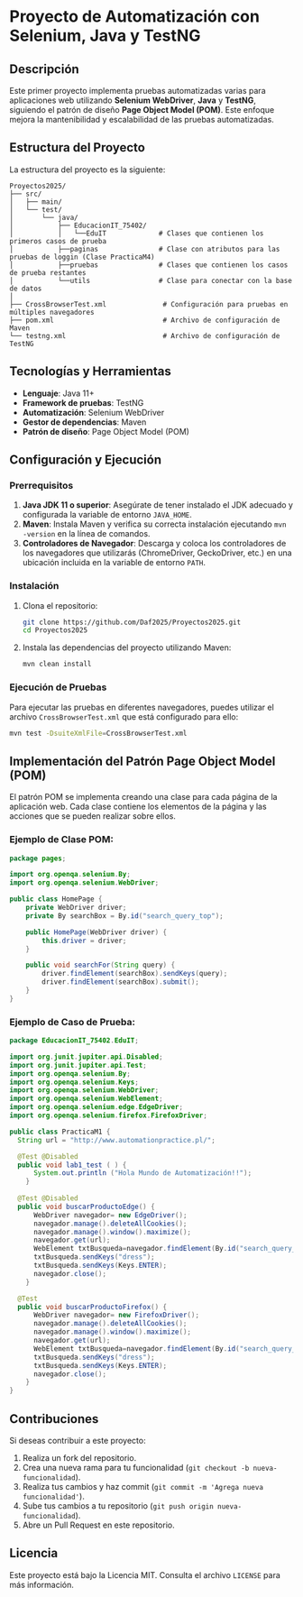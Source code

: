 # Proyecto de Automatización con Selenium, Java y TestNG

## Descripción
Este primer proyecto implementa pruebas automatizadas varias para aplicaciones web utilizando **Selenium WebDriver**, **Java** y **TestNG**, siguiendo el patrón de diseño **Page Object Model (POM)**. Este enfoque mejora la mantenibilidad y escalabilidad de las pruebas automatizadas.

## Estructura del Proyecto
La estructura del proyecto es la siguiente:

```
Proyectos2025/
├── src/
│   ├── main/
│   └── test/
│       └── java/
│           ├── EducacionIT_75402/           
│           │   └──EduIT             # Clases que contienen los primeros casos de prueba
│           ├──paginas               # Clase con atributos para las pruebas de loggin (Clase PracticaM4)
│           ├──pruebas               # Clases que contienen los casos de prueba restantes
│           └──utils                 # Clase para conectar con la base de datos
│
├── CrossBrowserTest.xml              # Configuración para pruebas en múltiples navegadores
├── pom.xml                           # Archivo de configuración de Maven
└── testng.xml                        # Archivo de configuración de TestNG
```

## Tecnologías y Herramientas
- **Lenguaje**: Java 11+
- **Framework de pruebas**: TestNG
- **Automatización**: Selenium WebDriver
- **Gestor de dependencias**: Maven
- **Patrón de diseño**: Page Object Model (POM)

## Configuración y Ejecución

### Prerrequisitos
1. **Java JDK 11 o superior**: Asegúrate de tener instalado el JDK adecuado y configurada la variable de entorno `JAVA_HOME`.
2. **Maven**: Instala Maven y verifica su correcta instalación ejecutando `mvn -version` en la línea de comandos.
3. **Controladores de Navegador**: Descarga y coloca los controladores de los navegadores que utilizarás (ChromeDriver, GeckoDriver, etc.) en una ubicación incluida en la variable de entorno `PATH`.

### Instalación
1. Clona el repositorio:
   ```bash
   git clone https://github.com/Daf2025/Proyectos2025.git
   cd Proyectos2025
   ```
2. Instala las dependencias del proyecto utilizando Maven:
   ```bash
   mvn clean install
   ```

### Ejecución de Pruebas
Para ejecutar las pruebas en diferentes navegadores, puedes utilizar el archivo `CrossBrowserTest.xml` que está configurado para ello:
```bash
mvn test -DsuiteXmlFile=CrossBrowserTest.xml
```

## Implementación del Patrón Page Object Model (POM)
El patrón POM se implementa creando una clase para cada página de la aplicación web. Cada clase contiene los elementos de la página y las acciones que se pueden realizar sobre ellos.

### Ejemplo de Clase POM:
```java
package pages;

import org.openqa.selenium.By;
import org.openqa.selenium.WebDriver;

public class HomePage {
    private WebDriver driver;
    private By searchBox = By.id("search_query_top");

    public HomePage(WebDriver driver) {
        this.driver = driver;
    }

    public void searchFor(String query) {
        driver.findElement(searchBox).sendKeys(query);
        driver.findElement(searchBox).submit();
    }
}
```

### Ejemplo de Caso de Prueba:
```java
package EducacionIT_75402.EduIT;

import org.junit.jupiter.api.Disabled;
import org.junit.jupiter.api.Test;
import org.openqa.selenium.By;
import org.openqa.selenium.Keys;
import org.openqa.selenium.WebDriver;
import org.openqa.selenium.WebElement;
import org.openqa.selenium.edge.EdgeDriver;
import org.openqa.selenium.firefox.FirefoxDriver;

public class PracticaM1 {
  String url = "http://www.automationpractice.pl/"; 

  @Test @Disabled	
  public void lab1_test ( ) {
      System.out.println ("Hola Mundo de Automatización!!");				
    }
	
  @Test @Disabled	
  public void buscarProductoEdge() {
      WebDriver navegador= new EdgeDriver();
      navegador.manage().deleteAllCookies();
      navegador.manage().window().maximize();
      navegador.get(url);
      WebElement txtBusqueda=navegador.findElement(By.id("search_query_top"));
      txtBusqueda.sendKeys("dress");
      txtBusqueda.sendKeys(Keys.ENTER);
      navegador.close();
    }

  @Test
  public void buscarProductoFirefox() {
      WebDriver navegador= new FirefoxDriver();
      navegador.manage().deleteAllCookies();
      navegador.manage().window().maximize();
      navegador.get(url);
      WebElement txtBusqueda=navegador.findElement(By.id("search_query_top"));
      txtBusqueda.sendKeys("dress");
      txtBusqueda.sendKeys(Keys.ENTER);
      navegador.close();
    }
}
```

## Contribuciones
Si deseas contribuir a este proyecto:
1. Realiza un fork del repositorio.
2. Crea una nueva rama para tu funcionalidad (`git checkout -b nueva-funcionalidad`).
3. Realiza tus cambios y haz commit (`git commit -m 'Agrega nueva funcionalidad'`).
4. Sube tus cambios a tu repositorio (`git push origin nueva-funcionalidad`).
5. Abre un Pull Request en este repositorio.

## Licencia
Este proyecto está bajo la Licencia MIT. Consulta el archivo `LICENSE` para más información.



